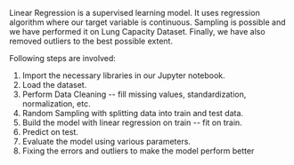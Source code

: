 Linear Regression is a supervised learning model. It uses regression algorithm where our target variable is continuous. Sampling is possible and we have performed it on Lung Capacity Dataset. Finally, we have also removed outliers to the best possible extent.

Following steps are involved: 
1. Import the necessary libraries in our Jupyter notebook.
2. Load the dataset.
3. Perform Data Cleaning -- fill missing values, standardization, normalization, etc.
4. Random Sampling with splitting data into train and test data.
5. Build the model with linear regression on train -- fit on train.
6. Predict on test. 
7. Evaluate the model using various parameters.
 8. Fixing the errors and outliers to make the model perform better
